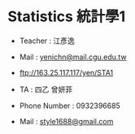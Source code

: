 # Statistics 統計學1

+ Teacher : 江彥逸
+ Mail : yenichn@mail.cgu.edu.tw
+ ftp://163.25.117.117/yen/STA1

+ TA : 四乙 曾妍菲
+ Phone Number : 0932396685
+ Mail : style1688@gmail.com